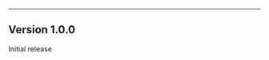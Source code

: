------------------------------------------------------
Version 1.0.0
------------------------------------------------------
Initial release
